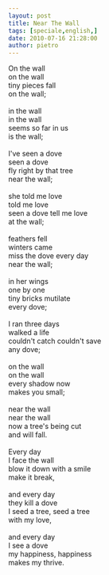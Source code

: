```yaml
---
layout: post
title: Near The Wall
tags: [speciale,english,]
date: 2010-07-16 21:28:00
author: pietro
---
```

On the wall<br/>on the wall<br/>tiny pieces fall<br/>on the wall;<br/><br/>in the wall<br/>in the wall<br/>seems so far in us<br/>is the wall;<br/><br/>I've seen a dove<br/>seen a dove<br/>fly right by that tree<br/>near the wall;<br/><br/>she told me love<br/>told me love<br/>seen a dove tell me love<br/>at the wall;<br/><br/>feathers fell<br/>winters came<br/>miss the dove every day<br/>near the wall;<br/><br/>in her wings<br/>one by one<br/>tiny bricks mutilate<br/>every dove;<br/><br/>I ran three days<br/>walked a life<br/>couldn't catch couldn't save<br/>any dove;<br/><br/>on the wall<br/>on the wall<br/>every shadow now<br/>makes you small;<br/><br/>near the wall<br/>near the wall<br/>now a tree's being cut<br/>and will fall.<br/><br/>Every day<br/>I face the wall<br/>blow it down with a smile<br/>make it break,<br/><br/>and every day<br/>they kill a dove<br/>I seed a tree, seed a tree<br/>with my love,<br/><br/>and every day<br/>I see a dove<br/>my happiness, happiness<br/>makes my thrive.
